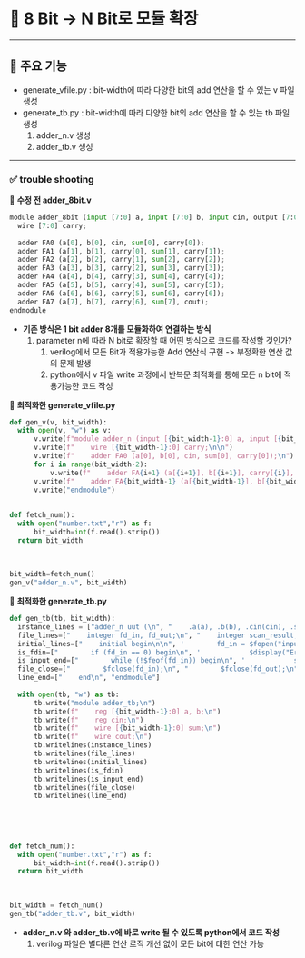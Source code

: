 # 📌 8 Bit -> N Bit로 모듈 확장
---

## 🚀 주요 기능
  - generate_vfile.py : bit-width에 따라 다양한 bit의 add 연산을 할 수 있는 v 파일 생성
  - generate_tb.py : bit-width에 따라 다양한 bit의 add 연산을 할 수 있는 tb 파일 생성
    1. adder_n.v 생성
    2. adder_tb.v 생성
---

### ✅ trouble shooting
📌 **수정 전 adder_8bit.v**
  ```python
module adder_8bit (input [7:0] a, input [7:0] b, input cin, output [7:0] sum, output cout);
    wire [7:0] carry;
    
    adder FA0 (a[0], b[0], cin, sum[0], carry[0]);
    adder FA1 (a[1], b[1], carry[0], sum[1], carry[1]);
    adder FA2 (a[2], b[2], carry[1], sum[2], carry[2]);
    adder FA3 (a[3], b[3], carry[2], sum[3], carry[3]);
    adder FA4 (a[4], b[4], carry[3], sum[4], carry[4]);
    adder FA5 (a[5], b[5], carry[4], sum[5], carry[5]);
    adder FA6 (a[6], b[6], carry[5], sum[6], carry[6]);
    adder FA7 (a[7], b[7], carry[6], sum[7], cout);
endmodule
```
- **기존 방식은 1 bit adder 8개를 모듈화하여 연결하는 방식**
  1. parameter n에 따라 N bit로 확장할 때 어떤 방식으로 코드를 작성할 것인가?
     1. verilog에서 모든 Bit가 적용가능한 Add 연산식 구현 -> 부정확한 연산 값의 문제 발생
     2. python에서 v 파일 write 과정에서 반복문 최적화를 통해 모든 n bit에 적용가능한 코드 작성 


📌 **최적화한 generate_vfile.py**
  ```python
def gen_v(v, bit_width):
    with open(v, "w") as v:
        v.write(f"module adder_n (input [{bit_width-1}:0] a, input [{bit_width-1}:0] b, input cin, output [{bit_width-1}:0] sum, output cout);\n")
        v.write(f"    wire [{bit_width-1}:0] carry;\n\n")
        v.write(f"    adder FA0 (a[0], b[0], cin, sum[0], carry[0]);\n")
        for i in range(bit_width-2):
            v.write(f"    adder FA{i+1} (a[{i+1}], b[{i+1}], carry[{i}], sum[{i+1}], carry[{i+1}]);\n")
        v.write(f"    adder FA{bit_width-1} (a[{bit_width-1}], b[{bit_width-1}], carry[{bit_width-2}], sum[{bit_width-1}], cout);\n")
        v.write("endmodule")
        
        
def fetch_num():
    with open("number.txt","r") as f:
        bit_width=int(f.read().strip())
    return bit_width
    
    
    
bit_width=fetch_num()
gen_v("adder_n.v", bit_width)
```


📌 **최적화한 generate_tb.py**
  ```python
def gen_tb(tb, bit_width):
    instance_lines = ["adder_n uut (\n", "    .a(a), .b(b), .cin(cin), .sum(sum), .cout(cout)\n", " );\n\n" ]
    file_lines=["    integer fd_in, fd_out;\n", "    integer scan_result;\n", "\n"]
    initial_lines=["    initial begin\n\n", '        fd_in = $fopen("input.txt", "r");\n','        fd_out = $fopen("verilog_output.txt", "w");\n\n', ]
    is_fdin=["        if (fd_in == 0) begin\n", '            $display("Error: input.txt file not found.");\n', "            $finish;\n", "        end\n\n"]
    is_input_end=["        while (!$feof(fd_in)) begin\n", '            scan_result = $fscanf(fd_in, "%b %b %b\\n", a, b, cin);\n', "            #10;\n\n", '            $fwrite(fd_out, "%b %b %b -> sum: %b, cout: %b\\n", a, b, cin, sum, cout);\n', '        end\n\n']
    file_close=["        $fclose(fd_in);\n", "        $fclose(fd_out);\n", "        $finish;\n"]
    line_end=["    end\n", "endmodule"]
    
    with open(tb, "w") as tb:
        tb.write("module adder_tb;\n")
        tb.write(f"    reg [{bit_width-1}:0] a, b;\n")
        tb.write(f"    reg cin;\n")
        tb.write(f"    wire [{bit_width-1}:0] sum;\n")
        tb.write(f"    wire cout;\n")
        tb.writelines(instance_lines)
        tb.writelines(file_lines)
        tb.writelines(initial_lines)
        tb.writelines(is_fdin)
        tb.writelines(is_input_end)
        tb.writelines(file_close)
        tb.writelines(line_end)
        
        
        

        
def fetch_num():
    with open("number.txt","r") as f:
        bit_width=int(f.read().strip())
    return bit_width
    
    
    
bit_width = fetch_num()
gen_tb("adder_tb.v", bit_width)
```

- **adder_n.v 와 adder_tb.v에 바로 write 될 수 있도록 python에서 코드 작성**
  1. verilog 파일은 별다른 연산 로직 개선 없이 모든 bit에 대한 연산 가능

 
